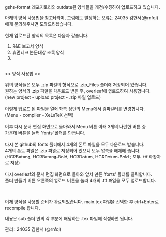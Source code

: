 gshs-format 레포지토리의 outdate된 양식들을 개정/수정하여 업로드하고 있습니다.

아래의 양식 사용법을 참고바라며, 그럼에도 발생하는 오류는 24035 김한서(@rnfql)에게 문의해주시면 도와드리겠습니다.
<br /> <br />
현재 업로드된 양식의 목록은 다음과 같습니다.

1. R&E 보고서 양식
2. 휴먼테크 논문대상 초록 양식
3. 
<br />
 << 양식 사용법 >> <br /> <br />
위의 양식들은 모두 .zip 파일의 형식으로 .zip_Files 폴더에 저장되어 있습니다. <br />
원하는 양식의 .zip 파일을 다운로드 받은 후, overleaf에 업로드하여 사용합니다. <br />
  (new project - upload project - .zip 파일 업로드) <br /> <br />
이렇게 업로드 된 파일을 열어 좌측 상단의 Menu에서 컴파일러를 변경합니다. <br />
  (Menu - compiler - XeLaTeX 선택) <br /> <br />
이후 다시 문서 편집 화면으로 돌아와서 Menu 버튼 아래 3개의 나란한 버튼 중 <br />
가운데 버튼을 눌러 'fonts' 폴더를 만듭니다. <br /> <br />
다시 본 github의 fonts 폴더에서 4개의 폰트 파일을 모두 다운로드 받습니다. <br />
4개의 폰트 파일은 .zip 파일로 저장되어 있으니 모두 압축을 해제해 줍니다. <br />
  (HCRBatang, HCRBatang-Bold, HCRDotum, HCRDotum-Bold ; 모두 .ttf 확장자로 저장) <br /> <br />
다시 overleaf의 문서 편집 화면으로 돌아와 앞서 만든 'fonts' 폴더를 클릭합니다. <br />
폴더 만들기 버튼 오른쪽의 업로드 버튼을 눌러 4개의 .ttf 파일을 모두 업로드합니다. <br /> <br /> <br />

이제 양식을 사용할 준비가 완료되었습니다. main.tex 파일을 선택한 후 ctrl+Enter로 recompile 합니다.

내용은 sub 폴더 안의 각 부분에 해당하는 .tex 파일에 작성하면 됩니다.

관리 : 24035 김한서 (@rnfql)
